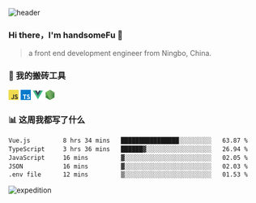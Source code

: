 ![header](https://raw.githubusercontent.com/fzq1998/fzq1998/master/header.png)

### Hi there，I'm handsomeFu 👋

> a front end development engineer from Ningbo, China.

### 🔧 我的搬砖工具
<code><img height="20" src="https://raw.githubusercontent.com/github/explore/80688e429a7d4ef2fca1e82350fe8e3517d3494d/topics/javascript/javascript.png" alt="javascript"></code>
<code><img height="20" src="https://raw.githubusercontent.com/github/explore/80688e429a7d4ef2fca1e82350fe8e3517d3494d/topics/typescript/typescript.png" alt="typescript"></code>
<code><img height="20" src="https://raw.githubusercontent.com/github/explore/80688e429a7d4ef2fca1e82350fe8e3517d3494d/topics/vue/vue.png" alt="vue"></code>
<code><img height="20" src="https://raw.githubusercontent.com/github/explore/80688e429a7d4ef2fca1e82350fe8e3517d3494d/topics/nodejs/nodejs.png" alt="nodejs"></code>



### 📊 这周我都写了什么
<!--START_SECTION:waka-->

```txt
Vue.js         8 hrs 34 mins   ████████████████░░░░░░░░░   63.87 %
TypeScript     3 hrs 36 mins   ██████▓░░░░░░░░░░░░░░░░░░   26.94 %
JavaScript     16 mins         ▓░░░░░░░░░░░░░░░░░░░░░░░░   02.05 %
JSON           16 mins         ▓░░░░░░░░░░░░░░░░░░░░░░░░   02.03 %
.env file      12 mins         ▒░░░░░░░░░░░░░░░░░░░░░░░░   01.53 %
```

<!--END_SECTION:waka-->


![expedition](https://raw.githubusercontent.com/fzq1998/fzq1998/master/expedition.gif)

